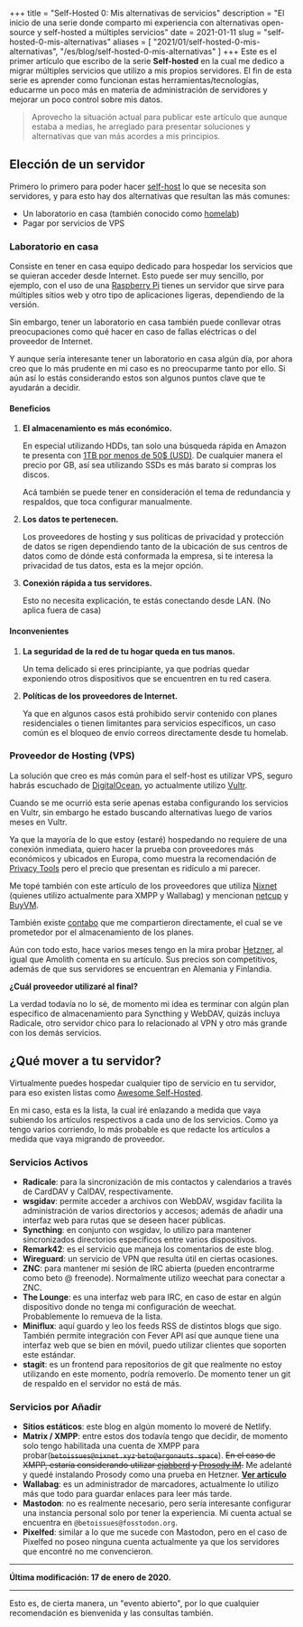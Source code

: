 +++
title = "Self-Hosted 0: Mis alternativas de servicios"
description = "El inicio de una serie donde comparto mi experiencia con alternativas open-source y self-hosted a múltiples servicios"
date = 2021-01-11
slug = "self-hosted-0-mis-alternativas"
aliases = [
	"2021/01/self-hosted-0-mis-alternativas",
	"/es/blog/self-hosted-0-mis-alternativas"
]
+++
Este es el primer artículo que escribo de la serie **Self-hosted** en la cual me dedico a migrar múltiples servicios que utilizo a mis propios servidores. El fin de esta serie es aprender como funcionan estas herramientas/tecnologías, educarme un poco más en materia de administración de servidores y mejorar un poco control sobre mis datos.<!-- more -->

> Aprovecho la situación actual para publicar este artículo que aunque estaba a medias, he arreglado para presentar soluciones y alternativas que van más acordes a mis principios.

## Elección de un servidor

Primero lo primero para poder hacer [self-host](https://en.wikipedia.org/wiki/Self-hosting_(web_services)) lo que se necesita son servidores, y para esto hay dos alternativas que resultan las más comunes:

- Un laboratorio en casa (también conocido como [homelab](https://www.reddit.com/r/homelab))
- Pagar por servicios de VPS

### Laboratorio en casa

Consiste en tener en casa equipo dedicado para hospedar los servicios que se quieran acceder desde Internet. Esto puede ser muy sencillo, por ejemplo, con el uso de una [Raspberry Pi](https://www.raspberrypi.org/) tienes un servidor que sirve para múltiples sitios web y otro tipo de aplicaciones ligeras, dependiendo de la versión.

Sin embargo, tener un laboratorio en casa también puede conllevar otras preocupaciones como qué hacer en caso de fallas eléctricas o del proveedor de Internet.

Y aunque sería interesante tener un laboratorio en casa algún día, por ahora creo que lo más prudente en mi caso es no preocuparme tanto por ello. Si aún así lo estás considerando estos son algunos puntos clave que te ayudarán a decidir.

#### Beneficios

1. **El almacenamiento es más económico.**

	En especial utilizando HDDs, tan solo una búsqueda rápida en Amazon te presenta con [1TB por menos de 50$ (USD)](https://www.amazon.com/WD-Blue-1TB-Hard-Drive/dp/B0088PUEPK). De cualquier manera el precio por GB, así sea utilizando SSDs es más barato si compras los discos.

	Acá también se puede tener en consideración el tema de redundancia y respaldos, que toca configurar manualmente.

2. **Los datos te pertenecen.**

	Los proveedores de hosting y sus políticas de privacidad y protección de datos se rigen dependiendo tanto de la ubicación de sus centros de datos como de dónde está conformada la empresa, si te interesa la privacidad de tus datos, esta es la mejor opción.

3. **Conexión rápida a tus servidores.**

	Esto no necesita explicación, te estás conectando desde LAN. (No aplica fuera de casa)

#### Inconvenientes

1. **La seguridad de la red de tu hogar queda en tus manos.**

	Un tema delicado si eres principiante, ya que podrías quedar exponiendo otros dispositivos que se encuentren en tu red casera.

2. **Políticas de los proveedores de Internet.**

	Ya que en algunos casos está prohibido servir contenido con planes residenciales o tienen limitantes para servicios específicos, un caso común es el bloqueo de envío correos directamente desde tu homelab.

### Proveedor de Hosting (VPS)

La solución que creo es más común para el self-host es utilizar VPS, seguro habrás escuchado de [DigitalOcean](https://www.digitalocean.com/), yo actualmente utilizo [Vultr](https://www.vultr.com/).

Cuando se me ocurrió esta serie apenas estaba configurando los servicios en Vultr, sin embargo he estado buscando alternativas luego de varios meses en Vultr.

Ya que la mayoría de lo que estoy (estaré) hospedando no requiere de una conexión inmediata, quiero hacer la prueba con proveedores más económicos y ubicados en Europa, como muestra la recomendación de [Privacy Tools](https://privacytools.io/providers/hosting/) pero el precio que presentan es ridículo a mi parecer.

Me topé también con este artículo de los proveedores que utiliza [Nixnet](https://nixnet.services/blog/vps-providers/) (quienes utilizo actualmente para XMPP y Wallabag) y mencionan [netcup](https://netcup.eu/) y [BuyVM](https://buyvm.net/).

También existe [contabo](https://contabo.com/) que me compartieron directamente, el cual se ve prometedor por el almacenamiento de los planes.

Aún con todo esto, hace varios meses tengo en la mira probar [Hetzner](https://www.hetzner.com/), al igual que Amolith comenta en su artículo. Sus precios son competitivos, además de que sus servidores se encuentran en Alemania y Finlandia.

**¿Cuál proveedor utilizaré al final?**

La verdad todavía no lo sé, de momento mi idea es terminar con algún plan específico de almacenamiento para Syncthing y WebDAV, quizás incluya Radicale, otro servidor chico para lo relacionado al VPN y otro más grande con los demás servicios.

## ¿Qué mover a tu servidor?

Virtualmente puedes hospedar cualquier tipo de servicio en tu servidor, para eso existen listas como [Awesome Self-Hosted](https://github.com/awesome-selfhosted/awesome-selfhosted).

En mi caso, esta es la lista, la cual iré enlazando a medida que vaya subiendo los artículos respectivos a cada uno de los servicios. Como ya tengo varios corriendo, lo más probable es que redacte los artículos a medida que vaya migrando de proveedor.

### Servicios Activos

- **Radicale**: para la sincronización de mis contactos y calendarios a través de CardDAV y CalDAV, respectivamente.
- **wsgidav**: permite acceder a archivos con WebDAV, wsgidav facilita la administración de varios directorios y accesos; además de añadir una interfaz web para rutas que se deseen hacer públicas.
- **Syncthing**: en conjunto con wsgidav, lo utilizo para mantener sincronizados directorios específicos entre varios dispositivos.
- **Remark42**: es el servicio que maneja los comentarios de este blog.
- **Wireguard**: un servicio de VPN que resulta útil en ciertas ocasiones.
- **ZNC**: para mantener mi sesión de IRC abierta (pueden encontrarme como beto @ freenode). Normalmente utilizo weechat para conectar a ZNC.
- **The Lounge**: es una interfaz web para IRC, en caso de estar en algún dispositivo donde no tenga mi configuración de weechat. Probablemente lo remueva de la lista.
- **Miniflux**: aquí guardo y leo los feeds RSS de distintos blogs que sigo. También permite integración con Fever API así que aunque tiene una interfaz web que se bien en móvil, puedo utilizar clientes que soporten este estándar.
- **stagit**: es un frontend para repositorios de git que realmente no estoy utilizando en este momento, podría removerlo. De momento tener un git de respaldo en el servidor no está de más.

### Servicios por Añadir

- **Sitios estáticos**: este blog en algún momento lo moveré de Netlify.
- **Matrix / XMPP**: entre estos dos todavía tengo que decidir, de momento solo tengo habilitada una cuenta de XMPP para probar(~~`betoissues@nixnet.xyz` `beto@argonauts.space`~~). ~~En el caso de XMPP, estaría considerando utilizar [ejabberd](https://www.ejabberd.im/) y [Prosody IM](http://prosody.im/).~~ Me adelanté y quedé instalando Prosody como una prueba en Hetzner. [**Ver artículo**](/log/2021-01-17-self-hosted-servidor-xmpp-prosody-im.es.md)
- **Wallabag**: es un administrador de marcadores, actualmente lo utilizo más que todo para guardar enlaces para leer más tarde.
- **Mastodon**: no es realmente necesario, pero sería interesante configurar una instancia personal solo por tener la experiencia. Mi cuenta actual se encuentra en `@betoissues@fosstodon.org`.
- **Pixelfed**: similar a lo que me sucede con Mastodon, pero en el caso de Pixelfed no poseo ninguna cuenta actualmente ya que los servidores que encontré no me convencieron.

- - -

**Última modificación: 17 de enero de 2020.**

- - -

Esto es, de cierta manera, un "evento abierto", por lo que cualquier recomendación es bienvenida y las consultas también.
